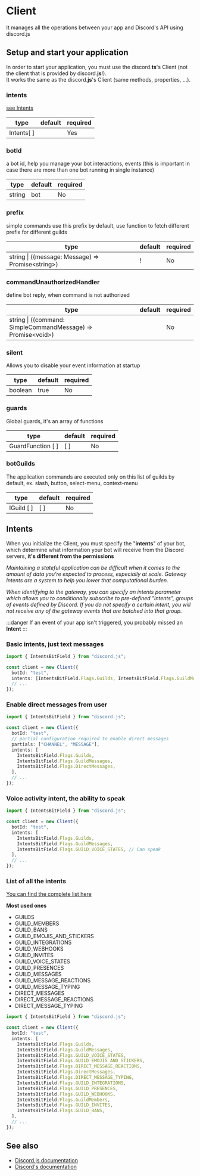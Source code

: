 # Client

It manages all the operations between your app and Discord's API using discord.js

## Setup and start your application

In order to start your application, you must use the discord.**ts**'s Client (not the client that is provided by discord.**js**!).  
It works the same as the discord.**js**'s Client (same methods, properties, ...).

### intents

[see Intents](#list-of-all-the-intents)

| type       | default | required |
| ---------- | ------- | -------- |
| Intents[ ] |         | Yes      |

### botId

a bot id, help you manage your bot interactions, events (this is important in case there are more than one bot running in single instance)

| type   | default | required |
| ------ | ------- | -------- |
| string | bot     | No       |

### prefix

simple commands use this prefix by default, use function to fetch different prefix for different guilds

| type                                                | default | required |
| --------------------------------------------------- | ------- | -------- |
| string \| ((message: Message) =\> Promise<string\>) | !       | No       |

### commandUnauthorizedHandler

define bot reply, when command is not authorized

| type                                                           | default | required |
| -------------------------------------------------------------- | ------- | -------- |
| string \| ((command: SimpleCommandMessage) =\> Promise<void\>) |         | No       |

### silent

Allows you to disable your event information at startup

| type    | default | required |
| ------- | ------- | -------- |
| boolean | true    | No       |

### guards

Global guards, it's an array of functions

| type              | default | required |
| ----------------- | ------- | -------- |
| GuardFunction [ ] | [ ]     | No       |

### botGuilds

The application commands are executed only on this list of guilds by default, ex. slash, button, select-menu, context-menu

| type       | default | required |
| ---------- | ------- | -------- |
| IGuild [ ] | [ ]     | No       |

## Intents

When you initialize the Client, you must specify the "**intents**" of your bot, which determine what information your bot will receive from the Discord servers, **it's different from the permissions**

_Maintaining a stateful application can be difficult when it comes to the amount of data you're expected to process, especially at scale. Gateway Intents are a system to help you lower that computational burden._

_When identifying to the gateway, you can specify an intents parameter which allows you to conditionally subscribe to pre-defined "intents", groups of events defined by Discord. If you do not specify a certain intent, you will not receive any of the gateway events that are batched into that group._

:::danger
If an event of your app isn't triggered, you probably missed an **Intent**
:::

### Basic intents, just text messages

```ts
import { IntentsBitField } from "discord.js";

const client = new Client({
  botId: "test",
  intents: [IntentsBitField.Flags.Guilds, IntentsBitField.Flags.GuildMessages],
  // ...
});
```

### Enable direct messages from user

```ts
import { IntentsBitField } from "discord.js";

const client = new Client({
  botId: "test",
  // partial configuration required to enable direct messages
  partials: ["CHANNEL", "MESSAGE"],
  intents: [
    IntentsBitField.Flags.Guilds,
    IntentsBitField.Flags.GuildMessages,
    IntentsBitField.Flags.DirectMessages,
  ],
  // ...
});
```

### Voice activity intent, the ability to speak

```ts
import { IntentsBitField } from "discord.js";

const client = new Client({
  botId: "test",
  intents: [
    IntentsBitField.Flags.Guilds,
    IntentsBitField.Flags.GuildMessages,
    IntentsBitField.Flags.GUILD_VOICE_STATES, // Can speak
  ],
  // ...
});
```

### List of all the intents

[You can find the complete list here](https://discord.com/developers/docs/topics/gateway#list-of-intents)

**Most used ones**

- GUILDS
- GUILD_MEMBERS
- GUILD_BANS
- GUILD_EMOJIS_AND_STICKERS
- GUILD_INTEGRATIONS
- GUILD_WEBHOOKS
- GUILD_INVITES
- GUILD_VOICE_STATES
- GUILD_PRESENCES
- GUILD_MESSAGES
- GUILD_MESSAGE_REACTIONS
- GUILD_MESSAGE_TYPING
- DIRECT_MESSAGES
- DIRECT_MESSAGE_REACTIONS
- DIRECT_MESSAGE_TYPING

```ts
import { IntentsBitField } from "discord.js";

const client = new Client({
  botId: "test",
  intents: [
    IntentsBitField.Flags.Guilds,
    IntentsBitField.Flags.GuildMessages,
    IntentsBitField.Flags.GUILD_VOICE_STATES,
    IntentsBitField.Flags.GUILD_EMOJIS_AND_STICKERS,
    IntentsBitField.Flags.DIRECT_MESSAGE_REACTIONS,
    IntentsBitField.Flags.DirectMessages,
    IntentsBitField.Flags.DIRECT_MESSAGE_TYPING,
    IntentsBitField.Flags.GUILD_INTEGRATIONS,
    IntentsBitField.Flags.GUILD_PRESENCES,
    IntentsBitField.Flags.GUILD_WEBHOOKS,
    IntentsBitField.Flags.GuildMembers,
    IntentsBitField.Flags.GUILD_INVITES,
    IntentsBitField.Flags.GUILD_BANS,
  ],
  // ...
});
```

## See also

- [Discord.js documentation](https://discord.js.org/#/docs/main/stable/class/Intents)
- [Discord's documentation](https://discord.com/developers/docs/topics/gateway#list-of-intents)
